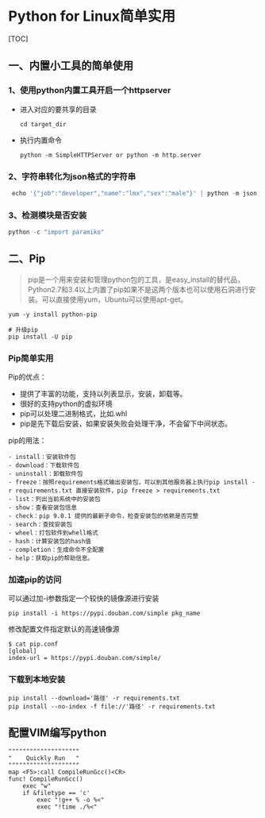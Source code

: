 # Python for Linux简单实用

[TOC]

## 一、内置小工具的简单使用

### 1、使用python内置工具开启一个httpserver

- 进入对应的要共享的目录

  ```shell
  cd target_dir
  ```

- 执行内置命令

  ```shell
  python -m SimpleHTTPServer or python -m http.server
  ```

### 2、字符串转化为json格式的字符串

```python
 echo '{"job":"developer","name":"lmx","sex":"male"}' | python -m json.tool
```

### 3、检测模块是否安装

```python
python -c "import paramiko"
```

## 二、Pip

> pip是一个用来安装和管理python包的工具，是easy_install的替代品，Python2.7和3.4以上内置了pip如果不是这两个版本也可以使用石洞进行安装。可以直接使用yum，Ubuntu可以使用apt-get。

```shell
yum -y install python-pip

# 升级pip
pip install -U pip
```

### Pip简单实用

Pip的优点：

- 提供了丰富的功能，支持以列表显示，安装，卸载等。
- 很好的支持python的虚拟环境
- pip可以处理二进制格式，比如.whl
- pip是先下载后安装，如果安装失败会处理干净，不会留下中间状态。

pip的用法：

```shell
- install：安装软件包
- download：下载软件包
- uninstall：卸载软件包
- freeze：按照requirements格式输出安装包，可以到其他服务器上执行pip install -r requirements.txt 直接安装软件，pip freeze > requirements.txt
- list：列出当前系统中的安装包
- show：查看安装包信息
- check：pip 9.0.1 提供的最新子命令，检查安装包的依赖是否完整
- search：查找安装包
- wheel：打包软件到whell格式
- hash：计算安装包的hash值
- completion：生成命令不全配置
- help：获取pip的帮助信息。
```

### 加速pip的访问

可以通过加-i参数指定一个较快的镜像源进行安装

```shell
pip install -i https://pypi.douban.com/simple pkg_name
```

修改配置文件指定默认的高速镜像源

```shell
$ cat pip.conf
[global]
index-url = https://pypi.douban.com/simple/
```

### 下载到本地安装

```shell
pip install --download='路径' -r requirements.txt
pip install --no-index -f file://'路径' -r requirements.txt
```

## 配置VIM编写python



```shell
""""""""""""""""""""
"    Quickly Run   "
""""""""""""""""""""
map <F5>:call CompileRunGcc()<CR>
func! CompileRunGcc()
    exec "w"
    if &filetype == 'c'
        exec "!g++ % -o %<"
        exec "!time ./%<"
```

